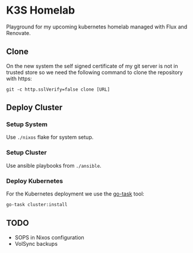 # K3S Homelab

Playground for my upcoming kubernetes homelab managed with Flux and Renovate.

## Clone

On the new system the self signed certificate of my git server is not in trusted store so we need the following command to clone the repository with https:

```
git -c http.sslVerify=false clone [URL]
```

## Deploy Cluster

### Setup System

Use `./nixos` flake for system setup.

### Setup Cluster

Use ansible playbooks from `./ansible`.

### Deploy Kubernetes

For the Kubernetes deployment we use the [go-task](https://github.com/go-task/task) tool:

```bash
go-task cluster:install
```

## TODO

- SOPS in Nixos configuration
- VolSync backups
